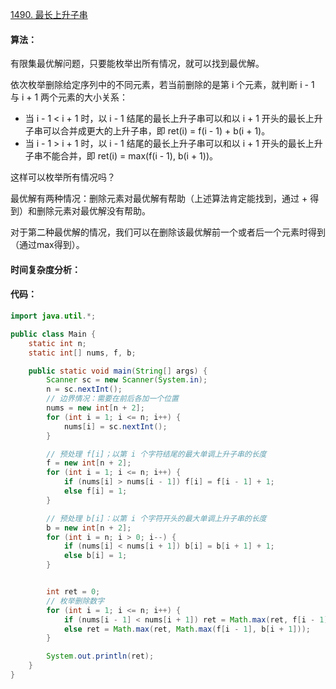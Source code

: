 [1490. 最长上升子串](https://www.acwing.com/problem/content/1492/)

#### 算法：

有限集最优解问题，只要能枚举出所有情况，就可以找到最优解。

依次枚举删除给定序列中的不同元素，若当前删除的是第 i 个元素，就判断 i - 1 与 i + 1 两个元素的大小关系：

- 当 i - 1 < i + 1 时，以 i - 1 结尾的最长上升子串可以和以 i + 1 开头的最长上升子串可以合并成更大的上升子串，即 ret(i) = f(i - 1) + b(i + 1)。
- 当 i - 1 > i + 1 时，以 i - 1 结尾的最长上升子串可以和以 i + 1 开头的最长上升子串不能合并，即 ret(i) = max(f(i - 1), b(i + 1))。

这样可以枚举所有情况吗？

最优解有两种情况：删除元素对最优解有帮助（上述算法肯定能找到，通过 + 得到）和删除元素对最优解没有帮助。

对于第二种最优解的情况，我们可以在删除该最优解前一个或者后一个元素时得到（通过max得到）。

#### 时间复杂度分析：



#### 代码：

```java
import java.util.*;

public class Main {
    static int n;
    static int[] nums, f, b;

    public static void main(String[] args) {
        Scanner sc = new Scanner(System.in);
        n = sc.nextInt();
        // 边界情况：需要在前后各加一个位置
        nums = new int[n + 2];
        for (int i = 1; i <= n; i++) {
            nums[i] = sc.nextInt();
        }

        // 预处理 f[i]；以第 i 个字符结尾的最大单调上升子串的长度
        f = new int[n + 2];
        for (int i = 1; i <= n; i++) {
            if (nums[i] > nums[i - 1]) f[i] = f[i - 1] + 1;
            else f[i] = 1;
        }

        // 预处理 b[i]：以第 i 个字符开头的最大单调上升子串的长度
        b = new int[n + 2];
        for (int i = n; i > 0; i--) {
            if (nums[i] < nums[i + 1]) b[i] = b[i + 1] + 1;
            else b[i] = 1;
        }


        int ret = 0;
        // 枚举删除数字
        for (int i = 1; i <= n; i++) {
            if (nums[i - 1] < nums[i + 1]) ret = Math.max(ret, f[i - 1] + b[i + 1]);
            else ret = Math.max(ret, Math.max(f[i - 1], b[i + 1]));
        }

        System.out.println(ret);        
    }
}
```

